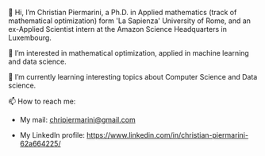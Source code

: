 👋 Hi, I’m Christian Piermarini, a Ph.D. in Applied mathematics (track of mathematical optimization) form 'La Sapienza' University of Rome, and an ex-Applied Scientist intern at the Amazon Science Headquarters in Luxembourg.

👀 I’m interested in mathematical optimization, applied in machine learning and data science.

🌱 I’m currently learning interesting topics about Computer Science and Data science.

📫 How to reach me: 

- My mail: chripiermarini@gmail.com
    
- My LinkedIn profile: https://www.linkedin.com/in/christian-piermarini-62a664225/
